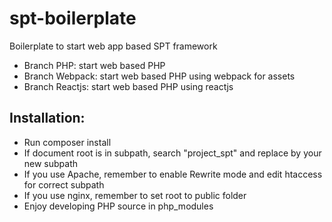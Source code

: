 # spt-boilerplate

Boilerplate to start web app based SPT framework

- Branch PHP: start web based PHP
- Branch Webpack: start web based PHP using webpack for assets
- Branch Reactjs: start web based PHP using reactjs

## Installation:

- Run composer install
- If document root is in subpath, search "project_spt" and replace by your new subpath
- If you use Apache, remember to enable Rewrite mode and edit htaccess for correct subpath
- If you use nginx, remember to set root to public folder
- Enjoy developing PHP source in php_modules